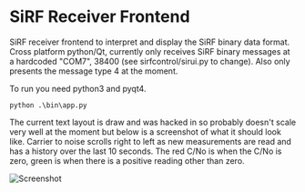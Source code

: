 # SiRF Receiver Frontend
SiRF receiver frontend to interpret and display the SiRF binary data format. Cross platform python/Qt, currently only receives SiRF binary messages at a hardcoded "COM7", 38400 (see sirfcontrol/sirui.py to change). Also only presents the message type 4 at the moment. 

To run you need python3 and pyqt4.

```
python .\bin\app.py
```

The current text layout is draw and was hacked in so probably doesn't scale very well at the moment but below is a screenshot of what it should look like. Carrier to noise scrolls right to left as new measurements are read and has a history over the last 10 seconds. The red C/No is when the C/No is zero, green is when there is a positive reading other than zero.

![Screenshot](https://cloud.githubusercontent.com/assets/13421296/23379214/018024aa-fd2e-11e6-8b9f-2176f5e38be4.JPG)
